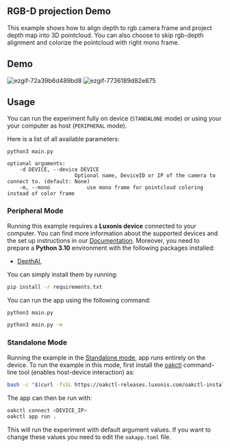 ## RGB-D projection Demo

This example shows how to align depth to rgb camera frame and project depth map into 3D pointcloud. You can also choose to skip rgb-depth alignment and colorize the pointcloud with right mono frame.

## Demo

![ezgif-72a39b6d489bd8](https://github.com/user-attachments/assets/2a742929-f080-4a1f-8db5-da356b695876)
![ezgif-7736189d82e875](https://github.com/user-attachments/assets/2cb05ac6-1dca-421b-88a9-d86c05c6e4e1)

## Usage

You can run the experiment fully on device (`STANDALONE` mode) or using your your computer as host (`PERIPHERAL` mode).

Here is a list of all available parameters:

```
python3 main.py
```

```
optional arguments:
    -d DEVICE, --device DEVICE
                      Optional name, DeviceID or IP of the camera to connect to. (default: None)
    -m, --mono            use mono frame for pointcloud coloring instead of color frame
```

### Peripheral Mode

Running this example requires a **Luxonis device** connected to your computer. You can find more information about the supported devices and the set up instructions in our [Documentation](https://rvc4.docs.luxonis.com/hardware).
Moreover, you need to prepare a **Python 3.10** environment with the following packages installed:

- [DepthAI](https://pypi.org/project/depthai/),

You can simply install them by running:

```bash
pip install -r requirements.txt
```

You can run the app using the following command:

```bash
python3 main.py
```

```bash
python3 main.py -m
```

### Standalone Mode

Running the example in the [Standalone mode](https://rvc4.docs.luxonis.com/software/depthai/standalone/), app runs entirely on the device.
To run the example in this mode, first install the [oakctl](https://rvc4.docs.luxonis.com/software/tools/oakctl/) command-line tool (enables host-device interaction) as:

```bash
bash -c "$(curl -fsSL https://oakctl-releases.luxonis.com/oakctl-installer.sh)"
```

The app can then be run with:

```bash
oakctl connect <DEVICE_IP>
oakctl app run .
```

This will run the experiment with default argument values. If you want to change these values you need to edit the `oakapp.toml` file.
